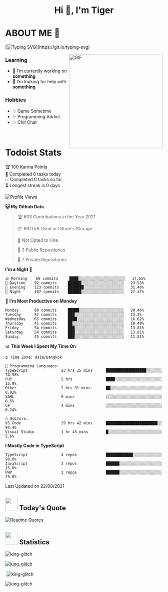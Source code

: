 <h1 align="center">Hi 👋, I'm Tiger</h1>




# ABOUT ME 💬

[![Typing SVG](https://readme-typing-svg.herokuapp.com?color=22F771&vCenter=true&lines=A+perssionate+developer+from+nowhere.)](https://git.io/typing-svg)

<img hight="200px" width="300px" alt="GIF" align="right" src="https://media.giphy.com/media/LmNwrBhejkK9EFP504/giphy.gif">

### Learning
- 🔭 I’m currently working on **something**
- 🤝 I’m looking for help with **something**

### Hobbies
- ✨ Game Sometime
- ✨ Programming Addict
- ✨ Chit Chat

</br>


# Todoist Stats

<!-- TODO-IST:START -->
🏆  100 Karma Points           
🌸  Completed 0 tasks today           
✅  Completed 0 tasks so far           
⏳  Longest streak is 0 days
<!-- TODO-IST:END -->

<!--START_SECTION:waka-->
![Profile Views](http://img.shields.io/badge/Profile%20Views-154-blue)

**🐱 My Github Data** 

> 🏆 603 Contributions in the Year 2021
 > 
> 📦 89.0 kB Used in Github's Storage 
 > 
> 🚫 Not Opted to Hire
 > 
> 📜 3 Public Repositories 
 > 
> 🔑 7 Private Repositories  
 > 
**I'm a Night 🦉** 

```text
🌞 Morning    69 commits     ████░░░░░░░░░░░░░░░░░░░░░   17.65% 
🌆 Daytime    92 commits     ██████░░░░░░░░░░░░░░░░░░░   23.53% 
🌃 Evening    123 commits    ███████░░░░░░░░░░░░░░░░░░   31.46% 
🌙 Night      107 commits    ██████░░░░░░░░░░░░░░░░░░░   27.37%

```
📅 **I'm Most Productive on Monday** 

```text
Monday       80 commits     █████░░░░░░░░░░░░░░░░░░░░   20.46% 
Tuesday      52 commits     ███░░░░░░░░░░░░░░░░░░░░░░   13.3% 
Wednesday    65 commits     ████░░░░░░░░░░░░░░░░░░░░░   16.62% 
Thursday     41 commits     ██░░░░░░░░░░░░░░░░░░░░░░░   10.49% 
Friday       54 commits     ███░░░░░░░░░░░░░░░░░░░░░░   13.81% 
Saturday     54 commits     ███░░░░░░░░░░░░░░░░░░░░░░   13.81% 
Sunday       45 commits     ███░░░░░░░░░░░░░░░░░░░░░░   11.51%

```


📊 **This Week I Spent My Time On** 

```text
⌚︎ Time Zone: Asia/Bangkok

💬 Programming Languages: 
TypeScript               23 hrs 35 mins      ██████████████████░░░░░░░   74.98% 
PHP                      5 hrs               ████░░░░░░░░░░░░░░░░░░░░░   15.9% 
Other                    2 hrs 31 mins       ██░░░░░░░░░░░░░░░░░░░░░░░   8.02% 
XAML                     9 mins              ░░░░░░░░░░░░░░░░░░░░░░░░░   0.5% 
C#                       4 mins              ░░░░░░░░░░░░░░░░░░░░░░░░░   0.24%

🔥 Editors: 
VS Code                  29 hrs 42 mins      ███████████████████████░░   94.4% 
Visual Studio            1 hr 45 mins        █░░░░░░░░░░░░░░░░░░░░░░░░   5.6%

```

**I Mostly Code in TypeScript** 

```text
TypeScript               4 repos             ████████████░░░░░░░░░░░░░   50.0% 
JavaScript               2 repos             ██████░░░░░░░░░░░░░░░░░░░   25.0% 
PHP                      2 repos             ██████░░░░░░░░░░░░░░░░░░░   25.0%

```



 Last Updated on 22/08/2021
<!--END_SECTION:waka-->


## <img height="40" src="https://raw.githubusercontent.com/innng/innng/master/assets/kyubey.gif"/> Today's Quote

[![Readme Quotes](https://quotes-github-readme.vercel.app/api?type=horizontal)](https://github.com/piyushsuthar/github-readme-quotes)

## <img height="40" src="https://raw.githubusercontent.com/innng/innng/master/assets/kyubey.gif"/> Statistics

<p align="left"> <img src="https://komarev.com/ghpvc/?username=king-glitch&label=Profile%20views&color=0e75b6&style=flat" alt="king-glitch" /> </p>

<p align="left"> <a href="https://github.com/ryo-ma/github-profile-trophy"><img src="https://github-profile-trophy.vercel.app/?username=king-glitch" alt="king-glitch" /></a> </p>

<p>&nbsp;<img align="center" src="https://github-readme-stats.vercel.app/api?username=king-glitch&show_icons=true&locale=en" alt="king-glitch" /></p>

<p><img align="center" src="https://github-readme-streak-stats.herokuapp.com/?user=king-glitch&" alt="king-glitch" /></p>
